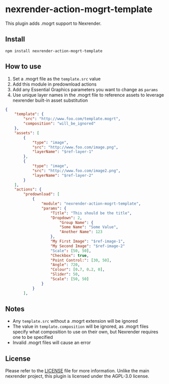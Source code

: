 # nexrender-action-mogrt-template

This plugin adds .mogrt support to Nexrender.

## Install

`npm install nexrender-action-mogrt-template`

## How to use

1. Set a .mogrt file as the `template.src` value
2. Add this module in predownload actions
3. Add any Essential Graphics parameters you want to change as `params`
4. Use unique layer names in the .mogrt file to reference assets to leverage nexrender built-in asset substitution


```json
{
    "template": {
        "src": "http://www.foo.com/template.mogrt",
        "composition": "will_be_ignored"
    },
    "assets": [
        {
            "type": "image",
            "src": "http://www.foo.com/image.png",
            "layerName": "$ref-layer-1"
        },
        {
            "type": "image",
            "src": "http://www.foo.com/image2.png",
            "layerName": "$ref-layer-2"
        }
    ],
    "actions": {
        "predownload": [
            {
                "module": "nexrender-action-mogrt-template",
                "params": {
                    "Title": "This should be the title",
                    "Dropdown": 2,
                        "Group Name": {
                        "Some Name": "Some Value",
                        "Another Name": 123
                    },
                    "My First Image": "$ref-image-1",
                    "My Second Image": "$ref-image-2"
                    "Scale": [50, 50],
                    "Checkbox": true,
                    "Point Control:": [30, 50],
                    "Angle": 720,
                    "Colour": [0.7, 0.2, 0],
                    "Slider": 50,
                    "Scale": [50, 50]
                }
            }
        ],

```

## Notes

* Any `template.src` without a .mogrt extension will be ignored
* The value in `template.composition` will be ignored, as .mogrt files specify what composition to use on their own, but Nexrender requires one to be specified
* Invalid .mogrt files will cause an error


## License

Please refer to the [LICENSE](LICENSE) file for more information. Unlike the main nexrender project, this plugin is licensed under the AGPL-3.0 license.

